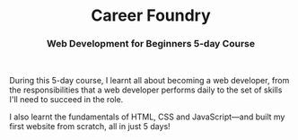 <h1 align="center"> Career Foundry </h1>
<h3 align="center"> Web Development for Beginners 5-day Course </h3>

<br>

During this 5-day course, I learnt all about becoming a web developer, from the responsibilities that a web developer performs daily to the set of skills I'll need to succeed in the role. 

I also learnt the fundamentals of HTML, CSS and JavaScript—and built my first website from scratch, all in just 5 days!

